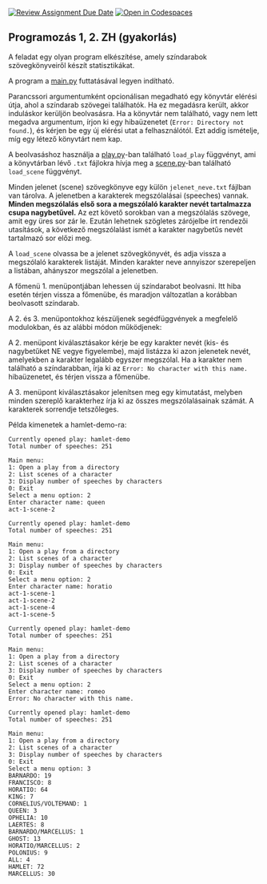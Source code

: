 [![Review Assignment Due Date](https://classroom.github.com/assets/deadline-readme-button-24ddc0f5d75046c5622901739e7c5dd533143b0c8e959d652212380cedb1ea36.svg)](https://classroom.github.com/a/K9-Ahhzj)
[![Open in Codespaces](https://classroom.github.com/assets/launch-codespace-7f7980b617ed060a017424585567c406b6ee15c891e84e1186181d67ecf80aa0.svg)](https://classroom.github.com/open-in-codespaces?assignment_repo_id=11208894)
## Programozás 1, 2. ZH (gyakorlás)

A feladat egy olyan program elkészítése, amely színdarabok szövegkönyveiről készít statisztikákat.

A program a [main.py](main.py) futtatásával legyen indítható.

Parancssori argumentumként opcionálisan megadható egy könyvtár elérési útja, ahol a színdarab szövegei találhatók.
Ha ez megadásra került, akkor induláskor kerüljön beolvasásra.
Ha a könyvtár nem található, vagy nem lett megadva argumentum, írjon ki egy hibaüzenetet (`Error: Directory not found.`), és kérjen be egy új elérési utat a felhasználótól.
Ezt addig ismételje, míg egy létező könyvtárt nem kap.

A beolvasáshoz használja a [play.py](play.py)-ban található `load_play` függvényt, ami a könyvtárban lévő `.txt` fájlokra hívja meg a [scene.py](scene.py)-ban található `load_scene` függvényt.

Minden jelenet (scene) szövegkönyve egy külön `jelenet_neve.txt` fájlban van tárolva. A jelenetben a karakterek megszólalásai (speeches) vannak.
**Minden megszólalás első sora a megszólaló karakter nevét tartalmazza csupa nagybetűvel.** Az ezt követő sorokban van a megszólalás szövege, amit egy üres sor zár le.
Ezután lehetnek szögletes zárójelbe írt rendezői utasítások, a következő megszólalást ismét a karakter nagybetűs nevét tartalmazó sor előzi meg.

A `load_scene` olvassa be a jelenet szövegkönyvét, és adja vissza a megszólaló karakterek listáját. Minden karakter neve annyiszor szerepeljen a listában, ahányszor megszólal a jelenetben.

A főmenü 1. menüpontjában lehessen új színdarabot beolvasni. Itt hiba esetén térjen vissza a főmenübe, és maradjon változatlan a korábban beolvasott színdarab.

A 2. és 3. menüpontokhoz készüljenek segédfüggvények a megfelelő modulokban, és az alábbi módon működjenek:

A 2. menüpont kiválasztásakor kérje be egy karakter nevét (kis- és nagybetűket NE vegye figyelembe), majd listázza ki azon jelenetek nevét, amelyekben a karakter legalább egyszer megszólal.
Ha a karakter nem található a színdarabban, írja ki az `Error: No character with this name.` hibaüzenetet, és térjen vissza a főmenübe.

A 3. menüpont kiválasztásakor jelenítsen meg egy kimutatást, melyben minden szereplő karakterhez írja ki az összes megszólalásainak számát. A karakterek sorrendje tetszőleges.

Példa kimenetek a hamlet-demo-ra:

```
Currently opened play: hamlet-demo
Total number of speeches: 251

Main menu:
1: Open a play from a directory
2: List scenes of a character
3: Display number of speeches by characters
0: Exit
Select a menu option: 2
Enter character name: queen
act-1-scene-2
```

```
Currently opened play: hamlet-demo
Total number of speeches: 251

Main menu:
1: Open a play from a directory
2: List scenes of a character
3: Display number of speeches by characters
0: Exit
Select a menu option: 2
Enter character name: horatio
act-1-scene-1
act-1-scene-2
act-1-scene-4
act-1-scene-5
```

```
Currently opened play: hamlet-demo
Total number of speeches: 251

Main menu:
1: Open a play from a directory
2: List scenes of a character
3: Display number of speeches by characters
0: Exit
Select a menu option: 2
Enter character name: romeo
Error: No character with this name.
```

```
Currently opened play: hamlet-demo
Total number of speeches: 251

Main menu:
1: Open a play from a directory
2: List scenes of a character
3: Display number of speeches by characters
0: Exit
Select a menu option: 3
BARNARDO: 19
FRANCISCO: 8
HORATIO: 64
KING: 7
CORNELIUS/VOLTEMAND: 1
QUEEN: 3
OPHELIA: 10
LAERTES: 8
BARNARDO/MARCELLUS: 1
GHOST: 13
HORATIO/MARCELLUS: 2
POLONIUS: 9
ALL: 4
HAMLET: 72
MARCELLUS: 30
```
